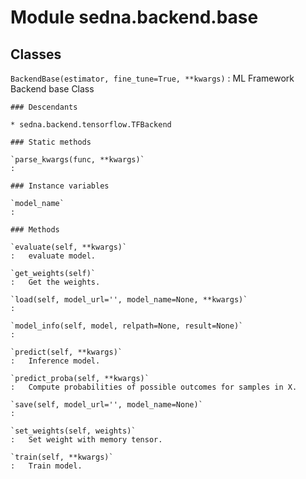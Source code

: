 Module sedna.backend.base
=========================

Classes
-------

`BackendBase(estimator, fine_tune=True, **kwargs)`
:   ML Framework Backend base Class

    ### Descendants

    * sedna.backend.tensorflow.TFBackend

    ### Static methods

    `parse_kwargs(func, **kwargs)`
    :

    ### Instance variables

    `model_name`
    :

    ### Methods

    `evaluate(self, **kwargs)`
    :   evaluate model.

    `get_weights(self)`
    :   Get the weights.

    `load(self, model_url='', model_name=None, **kwargs)`
    :

    `model_info(self, model, relpath=None, result=None)`
    :

    `predict(self, **kwargs)`
    :   Inference model.

    `predict_proba(self, **kwargs)`
    :   Compute probabilities of possible outcomes for samples in X.

    `save(self, model_url='', model_name=None)`
    :

    `set_weights(self, weights)`
    :   Set weight with memory tensor.

    `train(self, **kwargs)`
    :   Train model.